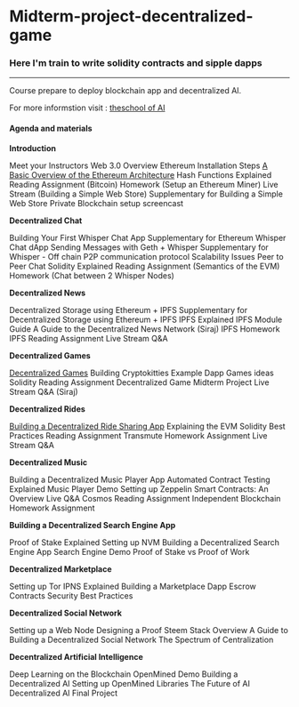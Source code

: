 # Midterm-project-decentralized-game

### Here I'm train to write solidity contracts and sipple dapps

-------------------------------------------------------------------------------

Course prepare to deploy blockchain app and decentralized AI.

For more informstion visit : [theschool of AI](https://www.theschool.ai)


#### Agenda and materials

**Introduction**

Meet your Instructors
Web 3.0 Overview
Ethereum Installation Steps
[A Basic Overview of the Ethereum Architecture](https://ethereumbuilders.gitbooks.io/guide/content/en/what_is_ethereum.html)
Hash Functions Explained
Reading Assignment (Bitcoin)
Homework (Setup an Ethereum Miner)
Live Stream (Building a Simple Web Store)
Supplementary for Building a Simple Web Store
Private Blockchain setup screencast

**Decentralized Chat**

Building Your First Whisper Chat App
Supplementary for Ethereum Whisper Chat dApp
Sending Messages with Geth + Whisper
Supplementary for Whisper - Off chain P2P communication protocol
Scalability Issues
Peer to Peer Chat
Solidity Explained
Reading Assignment (Semantics of the EVM)
Homework (Chat between 2 Whisper Nodes)

**Decentralized News**

Decentralized Storage using Ethereum + IPFS
Supplementary for Decentralized Storage using Ethereum + IPFS
IPFS Explained
IPFS Module Guide
A Guide to the Decentralized News Network (Siraj)
IPFS Homework
IPFS Reading Assignment
Live Stream Q&A

**Decentralized Games**

[Decentralized Games](https://github.com/llSourcell/Decentralized_Games)
Building Cryptokitties
Example Dapp Games ideas
Solidity Reading Assignment
Decentralized Game Midterm Project
Live Stream Q&A (Siraj)

**Decentralized Rides**

[Building a Decentralized Ride Sharing App](https://github.com/llSourcell/Decentralized_Rides)
Explaining the EVM
Solidity Best Practices Reading Assignment
Transmute Homework Assignment
Live Stream Q&A

**Decentralized Music**

Building a Decentralized Music Player App
Automated Contract Testing Explained
Music Player Demo
Setting up Zeppelin
Smart Contracts: An Overview
Live Q&A
Cosmos Reading Assignment
Independent Blockchain Homework Assignment


**Building a Decentralized Search Engine App**

Proof of Stake Explained
Setting up NVM
Building a Decentralized Search Engine App
Search Engine Demo
Proof of Stake vs Proof of Work

**Decentralized Marketplace**

Setting up Tor
IPNS Explained
Building a Marketplace Dapp
Escrow Contracts
Security Best Practices

**Decentralized Social Network**

Setting up a Web Node
Designing a Proof
Steem Stack Overview
A Guide to Building a Decentralized Social Network
The Spectrum of Centralization


**Decentralized Artificial Intelligence**

Deep Learning on the Blockchain
OpenMined Demo
Building a Decentralized AI
Setting up OpenMined Libraries
The Future of AI
Decentralized AI Final Project
